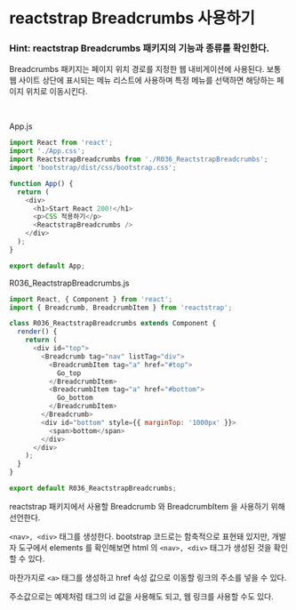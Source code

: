 # reactstrap Breadcrumbs 사용하기

### Hint: reactstrap Breadcrumbs 패키지의 기능과 종류를 확인한다.

Breadcrumbs 패키지는 페이지 위치 경로를 지정한 웹 내비게이션에 사용된다. 보통 웹 사이트 상단에 표시되는 메뉴 리스트에 사용하며 특정 메뉴를 선택하면 해당하는 페이지 위치로 이동시킨다.

<br>

App.js

```js
import React from 'react';
import './App.css';
import ReactstrapBreadcrumbs from './R036_ReactstrapBreadcrumbs';
import 'bootstrap/dist/css/bootstrap.css';

function App() {
  return (
    <div>
      <h1>Start React 200!</h1>
      <p>CSS 적용하기</p>
      <ReactstrapBreadcrumbs />
    </div>
  );
}

export default App;
```

R036_ReactstrapBreadcrumbs.js

```js
import React, { Component } from 'react';
import { Breadcrumb, BreadcrumbItem } from 'reactstrap';

class R036_ReactstrapBreadcrumbs extends Component {
  render() {
    return (
      <div id="top">
        <Breadcrumb tag="nav" listTag="div">
          <BreadcrumbItem tag="a" href="#top">
            Go_top
          </BreadcrumbItem>
          <BreadcrumbItem tag="a" href="#bottom">
            Go_bottom
          </BreadcrumbItem>
        </Breadcrumb>
        <div id="bottom" style={{ marginTop: '1000px' }}>
          <span>bottom</span>
        </div>
      </div>
    );
  }
}

export default R036_ReactstrapBreadcrumbs;
```

reactstrap 패키지에서 사용할 Breadcrumb 와 BreadcrumbItem 을 사용하기 위해 선언한다.

`<nav>, <div>` 태그를 생성한다. bootstrap 코드로는 함축적으로 표현돼 있지만, 개발자 도구에서 elements 를 확인해보면 html 의 `<nav>, <div>` 태그가 생성된 것을 확인할 수 있다.

마찬가지로 `<a>` 태그를 생성하고 href 속성 값으로 이동할 링크의 주소를 넣을 수 있다.

주소값으로는 예제처럼 태그의 id 값을 사용해도 되고, 웹 링크를 사용할 수도 있다.
